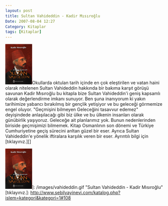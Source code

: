 ```yaml
---
layout: post
title: Sultan Vahideddin - Kadir Mısıroğlu
Date: 2007-08-04 12:27
Category: Kitaplar
tags: [Kitaplar]
---
```


![Sultan Vahideddin - Kadir Mısıroğlu][]Okullarda oktulan tarih
içinde en çok eleştirilen ve vatan haini olarak nitelenen Sultan
Vahideddin hakkında bir bakıma karşıt görüşü savunan Kadir Mısıroğlu bu
kitapla bize Sultan Vahideddin'i geniş kapsamlı olarak değerlendirme
imkanı sunuyor. Ben şuna inanıyorum ki yakın tarihimize yabancı
bırakılmış bir gençlik yetişiyor ve bu geleceği görmemize engel oluyor.
"Geçmişini bilmeyen Geleceğini tasavvur edemez" deyişindede anlaşılacağı
gibi biz ülke ve bu ülkenin insanları olarak günübirlik yaşıyoruz.
Geleceğe ait planlarımız yok. Bunun nedenlerinden biriside geçmişimizi
bilmemek. Kitap Osmanlının son dönemi ve Türkiye Cumhuriyetine geçiş
sürecini anltan güzel bir eser. Ayrıca Sultan Vahideddin'e yönelik
iftiralara karşılık veren bir eser. Ayrıntılı bilgi için [tıklayınız.][]

  [Sultan Vahideddin - Kadir Mısıroğlu]: /images/vahideddin.kucukresim.gif
  ![Sultan Vahideddin - Kadir Mısıroğlu][]]: /images/vahideddin.gif
    "Sultan Vahideddin - Kadir Mısıroğlu"
  [tıklayınız.]: http://www.sebilyayinevi.com/katalog.php?islem=kategori&kategori=1#108
